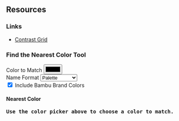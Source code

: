 ## Resources

### Links

- [Contrast Grid](http://contrast-grid.eightshapes.com/?background-colors=%23d7f4d7%2C%20green%20100%0D%0A%23bbedb6%2C%20green%20200%0D%0A%2398e58e%2C%20green%20300%0D%0A%2375dd66%2C%20green%20400%0D%0A%2359cb59%2C%20green%20500%0D%0A%232bb656%2C%20green%20600%0D%0A%230ca750%2C%20green%20700%0D%0A%23008b56%2C%20green%20800%0D%0A%23007549%2C%20green%20900%0D%0A%23bdf4ea%2C%20teal%20100%0D%0A%238aedde%2C%20teal%20200%0D%0A%2357e7d1%2C%20teal%20300%0D%0A%2324e0c5%2C%20teal%20400%0D%0A%2308c4b2%2C%20teal%20500%0D%0A%2300a99c%2C%20teal%20600%0D%0A%230b968f%2C%20teal%20700%0D%0A%23067c7c%2C%20teal%20800%0D%0A%23026661%2C%20teal%20900%0D%0A%23baf6f7%2C%20aqua%20100%0D%0A%238debf0%2C%20aqua%20200%0D%0A%2360e1e9%2C%20aqua%20300%0D%0A%2333d6e2%2C%20aqua%20400%0D%0A%2317b8ce%2C%20aqua%20500%0D%0A%230797ae%2C%20aqua%20600%0D%0A%230b8599%2C%20aqua%20700%0D%0A%230f6e84%2C%20aqua%20800%0D%0A%23005a68%2C%20aqua%20900%0D%0A%23c7e4f9%2C%20blue%20100%0D%0A%23a1d2f8%2C%20blue%20200%0D%0A%237cbff6%2C%20blue%20300%0D%0A%2356adf5%2C%20blue%20400%0D%0A%233896e3%2C%20blue%20500%0D%0A%232b87d3%2C%20blue%20600%0D%0A%232079c3%2C%20blue%20700%0D%0A%230d62a9%2C%20blue%20800%0D%0A%23084f8a%2C%20blue%20900%0D%0A%23e3e1f9%2C%20purple%20100%0D%0A%23cecafb%2C%20purple%20200%0D%0A%23bab3fd%2C%20purple%20300%0D%0A%23a193f2%2C%20purple%20400%0D%0A%239180f4%2C%20purple%20500%0D%0A%23816fea%2C%20purple%20600%0D%0A%236f5ed3%2C%20purple%20700%0D%0A%235e4eba%2C%20purple%20800%0D%0A%23483a9c%2C%20purple%20900%0D%0A%23f8d9f9%2C%20magenta%20100%0D%0A%23f6bcf8%2C%20magenta%20200%0D%0A%23f49ff6%2C%20magenta%20300%0D%0A%23f282f5%2C%20magenta%20400%0D%0A%23db61db%2C%20magenta%20500%0D%0A%23c44eb9%2C%20magenta%20600%0D%0A%23ac44a8%2C%20magenta%20700%0D%0A%238f3896%2C%20magenta%20800%0D%0A%237d2784%2C%20magenta%20900%0D%0A%23ffd4e8%2C%20pink%20100%0D%0A%23ffb5d5%2C%20pink%20200%0D%0A%23ff95c1%2C%20pink%20300%0D%0A%23ff76ae%2C%20pink%20400%0D%0A%23ef588b%2C%20pink%20500%0D%0A%23e0447c%2C%20pink%20600%0D%0A%23ce3665%2C%20pink%20700%0D%0A%23b22f5b%2C%20pink%20800%0D%0A%239c1d48%2C%20pink%20900%0D%0A%23ffd5d2%2C%20red%20100%0D%0A%23ffb8b1%2C%20red%20200%0D%0A%23ff9c8f%2C%20red%20300%0D%0A%23ff7f6e%2C%20red%20400%0D%0A%23f76054%2C%20red%20500%0D%0A%23ed4c42%2C%20red%20600%0D%0A%23db3e3e%2C%20red%20700%0D%0A%23c63434%2C%20red%20800%0D%0A%23af3131%2C%20red%20900%0D%0A%23ffdbc7%2C%20orange%20100%0D%0A%23ffc6a4%2C%20orange%20200%0D%0A%23ffb180%2C%20orange%20300%0D%0A%23ff9c5d%2C%20orange%20400%0D%0A%23fc8943%2C%20orange%20500%0D%0A%23f57d33%2C%20orange%20600%0D%0A%23ed7024%2C%20orange%20700%0D%0A%23db6218%2C%20orange%20800%0D%0A%23c95417%2C%20orange%20900%0D%0A%23fff1c5%2C%20yellow%20100%0D%0A%23ffe99a%2C%20yellow%20200%0D%0A%23ffe16e%2C%20yellow%20300%0D%0A%23ffd943%2C%20yellow%20400%0D%0A%23ffcd1c%2C%20yellow%20500%0D%0A%23ffbc00%2C%20yellow%20600%0D%0A%23efac00%2C%20yellow%20700%0D%0A%23dd9902%2C%20yellow%20800%0D%0A%23ce8c06%2C%20yellow%20900%0D%0A%23f3f4f4%2C%20gray%20100%0D%0A%23dee1e1%2C%20gray%20200%0D%0A%23c8cccc%2C%20gray%20300%0D%0A%23b0b6b7%2C%20gray%20400%0D%0A%23929a9b%2C%20gray%20500%0D%0A%236e797a%2C%20gray%20600%0D%0A%23515e5f%2C%20gray%20700%0D%0A%23364141%2C%20gray%20800%0D%0A%23273333%2C%20gray%20900%0D%0A%23162020%2C%20black%0D%0A%23fff%2C%20white%0D%0A%2311a7aa%2C%20bambuTeal%20400%0D%0A%23078%2C%20bambuTeal%20500%0D%0A%230f6270%2C%20bambuTeal%20600%0D%0A%230a3f49%2C%20bambuTeal%20700%0D%0A%23f9b450%2C%20bambuYellow%20500%0D%0A%23ffa017%2C%20bambuYellow%20600&foreground-colors=%23FFFFFF%2C%20White%0D%0A%23f3f4f4%2C%20gray%20100%0D%0A%23dee1e1%2C%20gray%20200%0D%0A%23c8cccc%2C%20gray%20300%0D%0A%23b0b6b7%2C%20gray%20400%0D%0A%23929a9b%2C%20gray%20500%0D%0A%236e797a%2C%20gray%20600%0D%0A%23515e5f%2C%20gray%20700%0D%0A%23364141%2C%20gray%20800%0D%0A%23273333%2C%20gray%20900%0D%0A%23162020%2C%20black&es-color-form__tile-size=compact)

### Find the Nearest Color Tool

<form>
  <div>
    <label>
      Color to Match
      <input id="color-closest" type="color" placeholder="#000 or #000000">
    </label>
  </div>
  <div>
    <label>
        Name Format
        <select class="js-colors-name">
          <option value="palette" selected>Palette</option>
          <option value="sass">Sass</option>
          <option value="javascript">Javascript</option>
          <option value="swift">Swift</option>
          <option value="android">Android XML</option>
          <option value="python">Python</option>
        </select>
      </label>
  </div>
  <div>
    <label>
      <input type="checkbox" id="color-include-bambu" checked>
      Include Bambu Brand Colors
    </label>
  </div>
</form>

<h4>Nearest Color</h4>
<div id="color-closest-found" class="Swatch">
  <span><strong><pre id="color-closest-name">Use the color picker above to choose a color to match.</pre></strong></span>
  <span><pre id="color-closest-value"></pre></span>
</div>

<script>
  // TODO: Babel this stuff up
  // TODO: Get rid of all this jQuery and do it with React or at least vanilla JS
  (function($, _, seedsColors) {
    var nearestColorInputEl = document.getElementById('color-closest');
    var nearestColorNameEl = document.getElementById('color-closest-name');
    var nearestColorValueEl = document.getElementById('color-closest-value');
    var $colorFoundSwatch = $('#color-closest-found');

    var colorsWithoutBambu = _.filter(seedsColors, function(color) {
      return color.category != 'bambu';
    });

    function renderColors() {
      var categories = _.uniq(_.map(seedsColors, 'category'));
      var $table = $('#paletteTable');
      var colorsTemplate = _.template($('#colors').html());
      var colorsRowTemplate = _.template($('#colors-row').html());

      _.each(categories, function(category) {
        var rows = _.map(seedsColors, function(color) {
          if (color.category !== category) {
            return;
          }
          if (color.palette == 'Black') {
            color.textColor = '#fff';
          } else {
            var num = Number(color.palette.split(' ')[1]);
            color.textColor = num >= 600 ? '#fff' : '#162020';
          }

          color.num = (num && color.category !== 'bambu') ? 'num'+num : '';

          return colorsRowTemplate(color)
        }).join('');
        $table.append(colorsTemplate({
          rows: rows,
          category: _.upperFirst(category)
        }));
      });

      $('.js-colors-name').on('change', function() {
        $('[data-lang="' + this.value + '"]')
          .show()
          .siblings()
          .hide();
        $('.js-colors-name').val($(this).val());
        updateColor();
      });
    }

    function hexToRgb(hex) {
      // Expand shorthand form (e.g. "03F") to full form (e.g. "0033FF")
      var shorthandRegex = /^#?([a-f\d])([a-f\d])([a-f\d])$/i;
      hex = hex.replace(shorthandRegex, function(m, r, g, b) {
        return r + r + g + g + b + b;
      });
      var result = /^#?([a-f\d]{2})([a-f\d]{2})([a-f\d]{2})$/i.exec(hex);
      return result ? {
        r: parseInt(result[1], 16),
        g: parseInt(result[2], 16),
        b: parseInt(result[3], 16)
      } : null;
    };

    function rgbToXyz(rgb) {
      var _r = (rgb.r / 255),
        _g = (rgb.g / 255),
        _b = (rgb.b / 255);

      if (_r > 0.04045) {
        _r = Math.pow(((_r + 0.055) / 1.055), 2.4);
      } else {
        _r = _r / 12.92;
      }

      if (_g > 0.04045) {
        _g = Math.pow(((_g + 0.055) / 1.055), 2.4);
      } else {
        _g = _g / 12.92;
      }

      if (_b > 0.04045) {
        _b = Math.pow(((_b + 0.055) / 1.055), 2.4);
      } else {
        _b = _b / 12.92;
      }

      _r = _r * 100;
      _g = _g * 100;
      _b = _b * 100;

      var X = _r * 0.4124 + _g * 0.3576 + _b * 0.1805,
        Y = _r * 0.2126 + _g * 0.7152 + _b * 0.0722,
        Z = _r * 0.0193 + _g * 0.1192 + _b * 0.9505;

      return [X, Y, Z];
    };

    function xyzToLab(xyz) {
      var ref_X =  95.047,
        ref_Y = 100.000,
        ref_Z = 108.883,
        _X = xyz[0] / ref_X,
        _Y = xyz[1] / ref_Y,
        _Z = xyz[2] / ref_Z;

      if (_X > 0.008856) {
        _X = Math.pow(_X, (1/3));
      } else {
        _X = (7.787 * _X) + (16 / 116);
      }

      if (_Y > 0.008856) {
        _Y = Math.pow(_Y, (1/3));
      } else {
        _Y = (7.787 * _Y) + (16 / 116);
      }

      if (_Z > 0.008856) {
        _Z = Math.pow(_Z, (1/3));
      } else {
        _Z = (7.787 * _Z) + (16 / 116);
      }

      var CIE_L = (116 * _Y) - 16,
        CIE_a = 500 * (_X - _Y),
        CIE_b = 200 * (_Y - _Z);

      return [CIE_L, CIE_a, CIE_b];
    };

    function cie1994(x, y, isTextiles) {
      var x = {l: x[0], a: x[1], b: x[2]},
        y = {l: y[0], a: y[1], b: y[2]},
        labx = x,
        laby = y,
        k2,
        k1,
        kl,
        kh = 1,kc = 1;

      if (isTextiles) {
        k2 = 0.014;
        k1 = 0.048;
        kl = 2;
      } else {
        k2 = 0.015;
        k1 = 0.045;
        kl = 1;
      }

      var c1 = Math.sqrt(x.a * x.a + x.b * x.b),
        c2 = Math.sqrt(y.a * y.a + y.b * y.b),
        sh = 1 + k2 * c1,
        sc = 1 + k1 * c1,
        sl = 1,
        da = x.a - y.a,
        db = x.b - y.b,
        dc = c1 - c2,
        dl = x.l - y.l,
        dh = Math.sqrt(Math.abs(da * da + db * db - dc * dc));

      return Math.sqrt(Math.pow((dl/(kl * sl)),2) + Math.pow((dc/(kc * sc)),2) + Math.pow((dh/(kh * sh)),2));
    };

    function hexToLab(hex) {
      return xyzToLab(rgbToXyz(hexToRgb(hex)));
    };

    $('#paletteTable td, #color-closest-found span').on('click', function() {
      var $this = $(this);
      var $temp = $('<input>');
      var $nameVal = $this.find('pre:visible');
      var val = $nameVal.text();

      $('body').append($temp);
      $temp.val(val).select();
      document.execCommand('copy');
      $nameVal.text('Copied!');
      setTimeout(_.debounce(function() {
        $nameVal.text(val);
      }, 300), 300);
      $temp.remove();
      return;
    });

    renderColors();
    var updateColor = function() {
      var val = $(nearestColorInputEl).val(),
          includeBambu = document.getElementById('color-include-bambu').checked,
          colorsToCheck = includeBambu ? seedsColors : colorsWithoutBambu,
          lab,
          closestColor,
          distance;

      var colorsToCheck = colorsToCheck.filter(color => !color.deprecated);

      if (!val.match(/^#?(?:[0-9a-fA-F]{3}){1,2}$/)) {
        return;
      }

      lab = hexToLab(val);
      closestColor = 0;
      distance = cie1994(lab, hexToLab(colorsToCheck[0].value));

      _.each(colorsToCheck, function(color, i) {
        var thisDistance = cie1994(lab, hexToLab(color.value));
        if (thisDistance < distance) {
          closestColor = i;
          distance = thisDistance;
        }
      });

      nearestColorNameEl.innerText = colorsToCheck[closestColor][$('.js-colors-name').val()];
      nearestColorValueEl.innerText = colorsToCheck[closestColor]['value'];
      var textColor = Number(colorsToCheck[closestColor].palette.split(' ')[1]) >= 500 ? seedsColors.find(color => color.javascript == 'COLOR_NEUTRAL_0').value : seedsColors.find(color => color.javascript == 'COLOR_NEUTRAL_1000').value;

      $colorFoundSwatch.css('background', colorsToCheck[closestColor].value);
      $colorFoundSwatch.css('color', textColor);
    }
    $(nearestColorInputEl).on('input', updateColor);
  })(window.jQuery, window._, window.seedsColors);
</script>